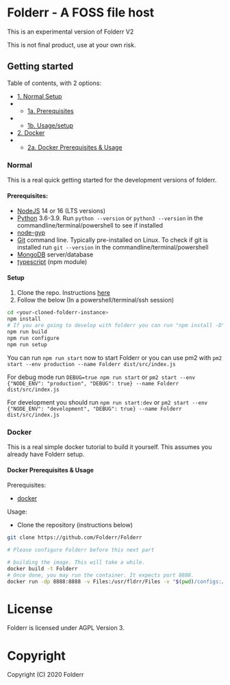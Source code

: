 # Folderr - A FOSS file host

This is an experimental version of Folderr V2

This is not final product, use at your own risk.

## Getting started

Table of contents, with 2 options:

- [1. Normal Setup](#normal)
- - [1a. Prerequisites](#prerequisites)
- - [1b. Usage/setup](#setup)
- [2. Docker](#docker)
- - [2a. Docker Prerequisites & Usage](#docker-prerequisites-and-usage)

### Normal

This is a real quick getting started for the development versions of folderr.

#### Prerequisites:

- [NodeJS](https://nodejs.org/en/) 14 or 16 (LTS versions)
- [Python](https://www.python.org/downloads/) 3.6-3.9. Run `python --version` or `python3 --version` in the commandline/terminal/powershell to see if installed
- [node-gyp](https://www.npmjs.com/package/node-gyp)
- [Git](https://git-scm.com/downloads) command line. Typically pre-installed on Linux. To check if git is installed run `git --version` in the commandline/terminal/powershell
- [MongoDB](https://www.mongodb.com/) server/database
- [typescript](https://www.typescriptlang.org/download) (npm module)

#### Setup

1. Clone the repo. Instructions [here](https://docs.github.com/en/github/creating-cloning-and-archiving-repositories/cloning-a-repository-from-github/cloning-a-repository#cloning-a-repository)
2. Follow the below (In a powershell/terminal/ssh session)

```sh
cd <your-cloned-folderr-instance>
npm install
# If you are going to develop with folderr you can run "npm install -D" instead
npm run build
npm run configure
npm run setup
```

You can run `npm run start` now to start Folderr or you can use pm2 with `pm2 start --env production --name Folderr dist/src/index.js`

For debug mode run `DEBUG=true npm run start` or `pm2 start --env {"NODE_ENV": "production", "DEBUG": true} --name Folderr dist/src/index.js`

For development you should run `npm run start:dev` or `pm2 start --env {"NODE_ENV": "development", "DEBUG": true} --name Folderr dist/src/index.js`

### Docker

This is a real simple docker tutorial to build it yourself.
This assumes you already have Folderr setup.

#### Docker Prerequisites & Usage

Prerequisites:

- [docker](https://www.docker.com/)

Usage:

- Clone the repository (instructions below)

```sh
git clone https://github.com/Folderr/Folderr

# Please configure Folderr before this next part

# building the image. This will take a while.
docker build -t Folderr
# Once done, you may run the container. It expects port 8888.
docker run -dp 8888:8888 -v Files:/usr/fldrr/Files -v "$(pwd)/configs:/usr/fldrr/configs" Folderr --name Folderr
```

# License

Folderr is licensed under AGPL Version 3.

# Copyright

Copyright (C) 2020 Folderr
